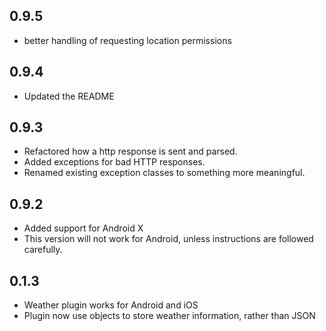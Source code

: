 ## 0.9.5
* better handling of requesting location permissions

## 0.9.4
* Updated the README

## 0.9.3
* Refactored how a http response is sent and parsed.
* Added exceptions for bad HTTP responses.
* Renamed existing exception classes to something more meaningful.

## 0.9.2
* Added support for Android X
* This version will not work for Android, unless instructions are followed carefully.

## 0.1.3
* Weather plugin works for Android and iOS
* Plugin now use objects to store weather information, rather than JSON


